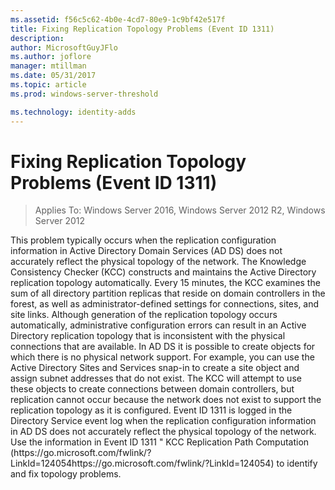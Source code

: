 ```yaml
---
ms.assetid: f56c5c62-4b0e-4cd7-80e9-1c9bf42e517f
title: Fixing Replication Topology Problems (Event ID 1311)
description:
author: MicrosoftGuyJFlo
ms.author: joflore
manager: mtillman
ms.date: 05/31/2017
ms.topic: article
ms.prod: windows-server-threshold

ms.technology: identity-adds
---
```


# Fixing Replication Topology Problems (Event ID 1311)

>Applies To: Windows Server 2016, Windows Server 2012 R2, Windows Server 2012


<developerConceptualDocument xmlns="https://ddue.schemas.microsoft.com/authoring/2003/5" xmlns:xlink="https://www.w3.org/1999/xlink" xmlns:xsi="https://www.w3.org/2001/XMLSchema-instance" xsi:schemaLocation="https://ddue.schemas.microsoft.com/authoring/2003/5 http://clixdevr3.blob.core.windows.net/ddueschema/developer.xsd">
  <introduction>
    <para>This problem typically occurs when the replication configuration information in Active Directory Domain Services (AD DS) does not accurately reflect the physical topology of the network. </para>
    <para>The Knowledge Consistency Checker (KCC) constructs and maintains the Active Directory replication topology automatically. Every 15 minutes, the KCC examines the sum of all directory partition replicas that reside on domain controllers in the forest, as well as administrator-defined settings for connections, sites, and site links.</para>
    <para>Although generation of the replication topology occurs automatically, administrative configuration errors can result in an Active Directory replication topology that is inconsistent with the physical connections that are available. In AD DS it is possible to create objects for which there is no physical network support. For example, you can use the Active Directory Sites and Services snap-in to create a site object and assign subnet addresses that do not exist. The KCC will attempt to use these objects to create connections between domain controllers, but replication cannot occur because the network does not exist to support the replication topology as it is configured.</para>
    <para>Event ID 1311 is logged in the Directory Service event log when the replication configuration information in AD DS does not accurately reflect the physical topology of the network. Use the information in Event ID 1311 " KCC Replication Path Computation (<externalLink><linkText>https://go.microsoft.com/fwlink/?LinkId=124054</linkText><linkUri>https://go.microsoft.com/fwlink/?LinkId=124054</linkUri></externalLink>) to identify and fix topology problems.</para>
  </introduction>
  <relatedTopics />
</developerConceptualDocument>

